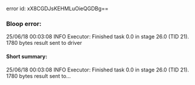error id: xX8CGDJsKEHMLuOieQGDBg==
### Bloop error:

25/06/18 00:03:08 INFO Executor: Finished task 0.0 in stage 26.0 (TID 21). 1780 bytes result sent to driver
#### Short summary: 

25/06/18 00:03:08 INFO Executor: Finished task 0.0 in stage 26.0 (TID 21). 1780 bytes result sent to...